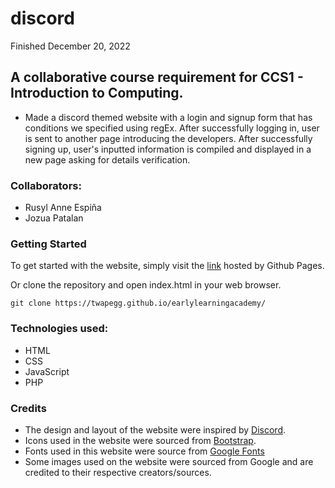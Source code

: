 # discord

Finished December 20, 2022

## A collaborative course requirement for CCS1 - Introduction to Computing.
- Made a discord themed website with a login and signup form that has conditions we specified using regEx. After successfully logging in, user is sent to another page introducing the developers. After successfully signing up, user's inputted information is compiled and displayed in a new page asking for details verification. 

### Collaborators:
- Rusyl Anne Espiña
- Jozua Patalan

### Getting Started
To get started with the website, simply visit the <a href="https://twapegg.github.io/discord//">link</a> hosted by Github Pages.

Or clone the repository and open index.html in your web browser.

```
git clone https://twapegg.github.io/earlylearningacademy/
```


### Technologies used:
- HTML
- CSS
- JavaScript
- PHP

### Credits
- The design and layout of the website were inspired by <a href="https://discord.com/">Discord</a>.
- Icons used in the website were sourced from <a href="https://icons.getbootstrap.com/">Bootstrap</a>.
- Fonts used in this website were source from <a href="https://fonts.google.com/">Google Fonts</a>
- Some images used on the website were sourced from Google and are credited to their respective creators/sources.
